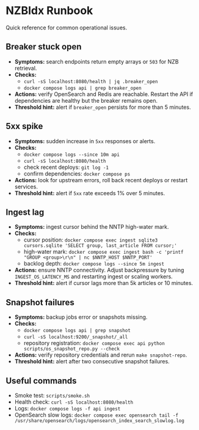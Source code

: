 # NZBIdx Runbook

Quick reference for common operational issues.

## Breaker stuck open
- **Symptoms:** search endpoints return empty arrays or `503` for NZB retrieval.
- **Checks:**
  - `curl -sS localhost:8080/health | jq .breaker_open`
  - `docker compose logs api | grep breaker_open`
- **Actions:** verify OpenSearch and Redis are reachable. Restart the API if
  dependencies are healthy but the breaker remains open.
- **Threshold hint:** alert if `breaker_open` persists for more than 5 minutes.

## 5xx spike
- **Symptoms:** sudden increase in `5xx` responses or alerts.
- **Checks:**
  - `docker compose logs --since 10m api`
  - `curl -sS localhost:8080/health`
  - check recent deploys: `git log -1`
  - confirm dependencies: `docker compose ps`
- **Actions:** look for upstream errors, roll back recent deploys or restart
  services.
- **Threshold hint:** alert if `5xx` rate exceeds 1% over 5 minutes.

## Ingest lag
- **Symptoms:** ingest cursor behind the NNTP high-water mark.
- **Checks:**
  - cursor position:
    `docker compose exec ingest sqlite3 cursors.sqlite 'SELECT group, last_article FROM cursor;'`
  - high-water mark:
    `docker compose exec ingest bash -c 'printf "GROUP <group>\r\n" | nc $NNTP_HOST $NNTP_PORT'`
  - backlog depth: `docker compose logs --since 5m ingest`
- **Actions:** ensure NNTP connectivity. Adjust backpressure by tuning
  `INGEST_OS_LATENCY_MS` and restarting ingest or scaling workers.
- **Threshold hint:** alert if cursor lags more than 5k articles or 10 minutes.

## Snapshot failures
- **Symptoms:** backup jobs error or snapshots missing.
- **Checks:**
  - `docker compose logs api | grep snapshot`
  - `curl -sS localhost:9200/_snapshot/_all`
  - repository registration: `docker compose exec api python scripts/os_snapshot_repo.py --check`
- **Actions:** verify repository credentials and rerun `make snapshot-repo`.
- **Threshold hint:** alert after two consecutive snapshot failures.

## Useful commands
- Smoke test: `scripts/smoke.sh`
- Health check: `curl -sS localhost:8080/health`
- Logs: `docker compose logs -f api ingest`
- OpenSearch slow logs:
  `docker compose exec opensearch tail -f /usr/share/opensearch/logs/opensearch_index_search_slowlog.log`
